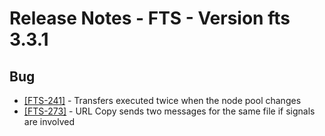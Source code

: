 Release Notes - FTS - Version fts 3.3.1
=======================================

## Bug
* [[FTS-241]](https://its.cern.ch/jira/browse/FTS-241) - Transfers executed twice when the node pool changes
* [[FTS-273]](https://its.cern.ch/jira/browse/FTS-273) - URL Copy sends two messages for the same file if signals are involved
